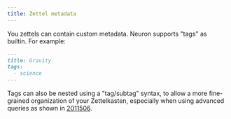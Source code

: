 ```yaml
---
title: Zettel metadata
---
```


You zettels can contain custom metadata. Neuron supports "tags" as builtin. For example:

```markdown
---
title: Gravity
tags:
  - science
---
```

Tags can also be nested using a "tag/subtag" syntax, to allow a more fine-grained
organization of your Zettelkasten, especially when using advanced queries as
shown in [2011506](zcf:/linking-to-multiple-zettels).

